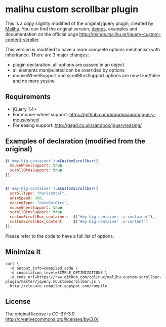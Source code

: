 # malihu custom scrollbar plugin

This is a copy slighlty modified of the original jquery plugin, created by [Malihu](http://manos.malihu.gr/).
You can find the original version, [demos](http://manos.malihu.gr/tuts/jquery_custom_scrollbar.html),
examples and documentation on the official page <http://manos.malihu.gr/jquery-custom-content-scroller>.

This version is modified to have a more complete options mechanism with inheritance. There are 3 major changes:

 * plugin declaration: all options are passed in an object
 * all elements manipulated can be overrided by options
 * mouseWheelSupport and scrollBtnsSupport options are now true/false and no more yes/no


## Requirements

 * jQuery 1.4+
 * For mouse-wheel support: <https://github.com/brandonaaron/jquery-mousewheel>
 * For easing support: <http://gsgd.co.uk/sandbox/jquery/easing/>


## Examples of declaration (modified from the original)

```js
$('#my-big-container').mCustomScrollbar({
  mouseWheelSupport: true,
  scrollBtnsSupport: true,
});


$('#my-big-container').mCustomScrollbar({
  scrollType: "horizontal",
  animSpeed: 300,
  easingType: "easeOutCirc",
  mouseWheelSupport: true,
  scrollBtnsSupport: true,
  customScrollBox_container:  $("#my-big-container .s-container"),
  customScrollBox_content:    $("#my-big-container .s-content")
});
```

Please refer to the code to have a full list of options.

## Minimize it

```
curl \
  -d output_info=compiled_code \
  -d compilation_level=SIMPLE_OPTIMIZATIONS \
  -d code_url=https://raw.github.com/colinux/malihu-custom-scrollbar-plugin/master/jquery.mCustomScrollbar.js \
  http://closure-compiler.appspot.com/compile
```


## License

The original license is CC-BY-3.0
<http://creativecommons.org/licenses/by/3.0/>

